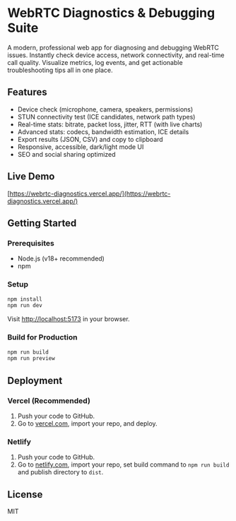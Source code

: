  # WebRTC Diagnostics & Debugging Suite  

A modern, professional web app for diagnosing and debugging WebRTC issues. Instantly check device access, network connectivity, and real-time call quality. Visualize metrics, log events, and get actionable troubleshooting tips all in one place. 

## Features   
- Device check (microphone, camera, speakers, permissions)   
- STUN connectivity test (ICE candidates, network path types)    
- Real-time stats: bitrate, packet loss, jitter, RTT (with live charts)           
- Advanced stats: codecs, bandwidth estimation, ICE details       
- Export results (JSON, CSV) and copy to clipboard                 
- Responsive, accessible, dark/light mode UI             
- SEO and social sharing optimized   
               
## Live Demo          
[https://webrtc-diagnostics.vercel.app/](https://webrtc-diagnostics.vercel.app/)             
                 
## Getting Started                         
    
### Prerequisites               
- Node.js (v18+ recommended)               
- npm                  
        
### Setup             
```bash       
npm install          
npm run dev      
```
Visit [http://localhost:5173](http://localhost:5173) in your browser.

### Build for Production 
```bash
npm run build
npm run preview
```

## Deployment
### Vercel (Recommended)
1. Push your code to GitHub.
2. Go to [vercel.com](https://vercel.com/), import your repo, and deploy.

### Netlify
1. Push your code to GitHub.
2. Go to [netlify.com](https://netlify.com/), import your repo, set build command to `npm run build` and publish directory to `dist`.

## License
MIT
